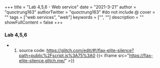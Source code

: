 +++
title = "Lab 4,5,6 - Web service"
date = "2021-3-21"
author = "quoctrung163"
authorTwitter = "quoctrung163" #do not include @
cover = ""
tags = ["web services", "web"]
keywords = ["", ""]
description = ""
showFullContent = false
+++

### Lab 4,5,6

- 1. source code: https://glitch.com/edit/#!/flax-elite-silence?path=public%2Fscript.js%3A75%3A0
{{< iframe src="https://flax-elite-silence.glitch.me/" >}}